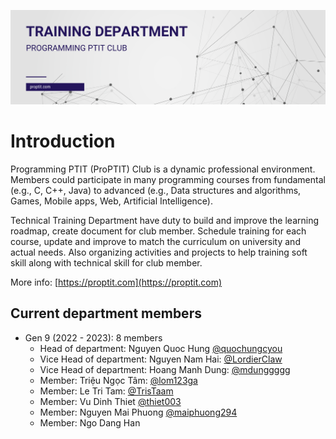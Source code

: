![Cover image](cover-1.png)

# Introduction

Programming PTIT (ProPTIT) Club is a dynamic professional environment. Members could participate in many programming courses from fundamental (e.g., C, C++, Java) to advanced (e.g., Data structures and algorithms, Games, Mobile apps, Web, Artificial Intelligence).

Technical Training Department have duty to build and improve the learning roadmap, create document for club member. Schedule training for each course, update and improve to match the curriculum on university and actual needs. Also organizing activities and projects to help training soft skill along with technical skill for club member.

More info: [https://proptit.com](https://proptit.com)

## Current department members

- Gen 9 (2022 - 2023): 8 members
    - Head of department: Nguyen Quoc Hung [@quochungcyou](https://github.com/quochung-cyou)
    -  Vice Head of department: Nguyen Nam Hai: [@LordierClaw](https://github.com/LordierClaw)
    -  Vice Head of department: Hoang Manh Dung: [@mdunggggg](https://github.com/mdunggggg)
    - Member: Triệu Ngọc Tâm: [@lom123ga](https://github.com/lom123ga)
    - Member: Le Tri Tam: [@TrisTaam](https://github.com/TrisTaam)
    - Member: Vu Dinh Thiet [@thiet003](https://github.com/thiet003)
    - Member: Nguyen Mai Phuong [@maiphuong294](https://github.com/maiphuong294)
    - Member: Ngo Dang Han

